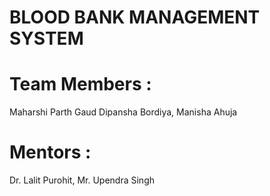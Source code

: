 # BLOOD BANK MANAGEMENT SYSTEM

# Team Members :
Maharshi Parth Gaud
Dipansha Bordiya,
Manisha Ahuja


# Mentors :
Dr. Lalit Purohit, 
Mr. Upendra Singh 
